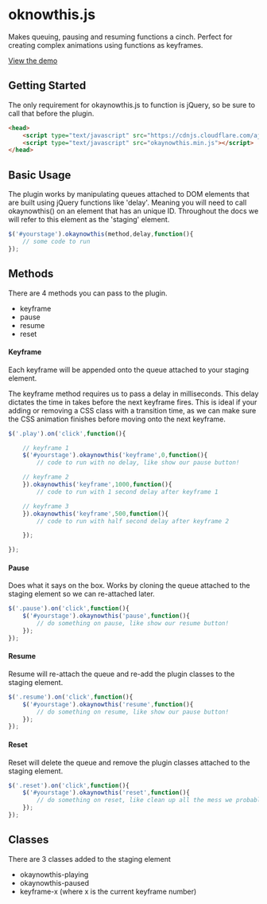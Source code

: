# oknowthis.js
Makes queuing, pausing and resuming functions a cinch. Perfect for creating complex animations using functions as keyframes.

[View the demo](https://jessengatai.github.io/okaynowthis.js/)

## Getting Started
The only requirement for okaynowthis.js to function is jQuery, so be sure to call that before the plugin.

```html
<head>
	<script type="text/javascript" src="https://cdnjs.cloudflare.com/ajax/libs/jquery/3.1.0/jquery.min.js"></script>
	<script type="text/javascript" src="okaynowthis.min.js"></script>
</head>
```

## Basic Usage
The plugin works by manipulating queues attached to DOM elements that are built using jQuery functions like 'delay'. Meaning you will need to call okaynowthis() on an element that has an unique ID. Throughout the docs we will refer to this element as the 'staging' element.

```javascript
$('#yourstage').okaynowthis(method,delay,function(){
	// some code to run
});
```

## Methods
There are 4 methods you can pass to the plugin.
* keyframe
* pause
* resume
* reset

#### Keyframe
Each keyframe will be appended onto the queue attached to your staging element.

The keyframe method requires us to pass a delay in milliseconds. This delay dictates the time in takes before the next keyframe fires. This is ideal if your adding or removing a CSS class with a transition time, as we can make sure the CSS animation finishes before moving onto the next keyframe.

```javascript
$('.play').on('click',function(){

	// keyframe 1
	$('#yourstage').okaynowthis('keyframe',0,function(){
		// code to run with no delay, like show our pause button!

	// keyframe 2
	}).okaynowthis('keyframe',1000,function(){
		// code to run with 1 second delay after keyframe 1

	// keyframe 3
	}).okaynowthis('keyframe',500,function(){
		// code to run with half second delay after keyframe 2

	});

});
```

#### Pause
Does what it says on the box. Works by cloning the queue attached to the staging element so we can re-attached later.
```javascript
$('.pause').on('click',function(){
	$('#yourstage').okaynowthis('pause',function(){
		// do something on pause, like show our resume button!
	});
});
```

#### Resume
Resume will re-attach the queue and re-add the plugin classes to the staging element.
```javascript
$('.resume').on('click',function(){
	$('#yourstage').okaynowthis('resume',function(){
		// do something on resume, like show our pause button!
	});
});
```

#### Reset
Reset will delete the queue and remove the plugin classes attached to the staging element.
```javascript
$('.reset').on('click',function(){
	$('#yourstage').okaynowthis('reset',function(){
		// do something on reset, like clean up all the mess we probably made!
	});
});
```

## Classes
There are 3 classes added to the staging element
* okaynowthis-playing
* okaynowthis-paused
* keyframe-x (where x is the current keyframe number)
